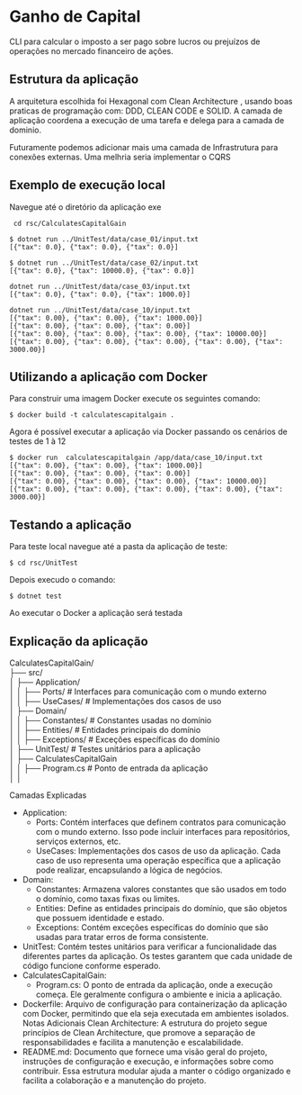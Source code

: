 # Ganho de Capital

CLI para calcular o imposto a ser pago sobre lucros ou prejuízos de operações no mercado financeiro de ações.

## Estrutura da aplicação 

A arquitetura escolhida foi  Hexagonal com Clean Architecture , usando boas praticas de programação com: DDD, CLEAN CODE  e SOLID.
A camada de aplicação coordena a execução de uma tarefa e delega para a camada de dominio.

Futuramente podemos adicionar mais uma camada de Infrastrutura para conexões externas.
Uma melhria seria implementar o CQRS


## Exemplo de execução local 

Navegue até o diretório da aplicação exe
```
 cd rsc/CalculatesCapitalGain
```
```
$ dotnet run ../UnitTest/data/case_01/input.txt
[{"tax": 0.0}, {"tax": 0.0}, {"tax": 0.0}]
```

```
$ dotnet run ../UnitTest/data/case_02/input.txt
[{"tax": 0.0}, {"tax": 10000.0}, {"tax": 0.0}]
```

```
dotnet run ../UnitTest/data/case_03/input.txt
[{"tax": 0.0}, {"tax": 0.0}, {"tax": 1000.0}]
```

```
dotnet run ../UnitTest/data/case_10/input.txt
[{"tax": 0.00}, {"tax": 0.00}, {"tax": 1000.00}]
[{"tax": 0.00}, {"tax": 0.00}, {"tax": 0.00}]
[{"tax": 0.00}, {"tax": 0.00}, {"tax": 0.00}, {"tax": 10000.00}]
[{"tax": 0.00}, {"tax": 0.00}, {"tax": 0.00}, {"tax": 0.00}, {"tax": 3000.00}]
```

## Utilizando a aplicação com Docker

Para construir uma imagem Docker execute os seguintes comando:

```
$ docker build -t calculatescapitalgain .
```

Agora é possível executar a aplicação via Docker passando os cenários de testes de 1 à 12

```
$ docker run  calculatescapitalgain /app/data/case_10/input.txt
[{"tax": 0.00}, {"tax": 0.00}, {"tax": 1000.00}]
[{"tax": 0.00}, {"tax": 0.00}, {"tax": 0.00}]
[{"tax": 0.00}, {"tax": 0.00}, {"tax": 0.00}, {"tax": 10000.00}]
[{"tax": 0.00}, {"tax": 0.00}, {"tax": 0.00}, {"tax": 0.00}, {"tax": 3000.00}]
```


## Testando a aplicação

Para teste local navegue até a pasta da aplicação de teste:

```
$ cd rsc/UnitTest
```

Depois execudo o comando:

```
$ dotnet test
```

Ao executar o Docker a aplicação será testada


## Explicação da aplicação

<p class="has-line-data" data-line-start="0" data-line-end="13">CalculatesCapitalGain/<br>
├── src/<br>
│ ├── Application/<br>
│ │ ├── Ports/ # Interfaces para comunicação com o mundo externo<br>
│ │ ├── UseCases/ # Implementações dos casos de uso<br>
│ ├── Domain/<br>
│ │ ├── Constantes/ # Constantes usadas no domínio<br>
│ │ ├── Entities/ # Entidades principais do domínio<br>
│ │ ├── Exceptions/ # Exceções específicas do domínio<br>
│ ├── UnitTest/ # Testes unitários para a aplicação<br>
│ ├── CalculatesCapitalGain<br>
│ │ ├── Program.cs # Ponto de entrada da aplicação<br>
│ │</p>



Camadas Explicadas
- Application:
   - Ports: Contém interfaces que definem contratos para comunicação com o mundo externo.     Isso pode incluir interfaces para repositórios, serviços externos, etc.
   - UseCases: Implementações dos casos de uso da aplicação. Cada caso de uso representa uma operação específica que a aplicação pode realizar, encapsulando a lógica de negócios.
- Domain:
  - Constantes: Armazena valores constantes que são usados em todo o domínio, como taxas fixas ou limites.
  - Entities: Define as entidades principais do domínio, que são objetos que possuem identidade e estado.
  - Exceptions: Contém exceções específicas do domínio que são usadas para tratar erros de forma consistente.
- UnitTest:
Contém testes unitários para verificar a funcionalidade das diferentes partes da aplicação. Os testes garantem que cada unidade de código funcione conforme esperado.
- CalculatesCapitalGain:
  - Program.cs: O ponto de entrada da aplicação, onde a execução começa. Ele geralmente configura o ambiente e inicia a aplicação.
- Dockerfile: Arquivo de configuração para containerização da aplicação com Docker, permitindo que ela seja executada em ambientes isolados.
Notas Adicionais
Clean Architecture: A estrutura do projeto segue princípios de Clean Architecture, que promove a separação de responsabilidades e facilita a manutenção e escalabilidade.
- README.md: Documento que fornece uma visão geral do projeto, instruções de configuração e execução, e informações sobre como contribuir.
Essa estrutura modular ajuda a manter o código organizado e facilita a colaboração e a manutenção do projeto.
